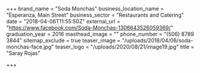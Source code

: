 +++
brand_name = "Soda Monchas"
business_location_name = "Esperanza, Main Street"
business_sector = "Restaurants and Catering"
date = "2018-04-06T11:55:50Z"
external_url = "https://www.facebook.com/Soda-Monchas-1306643526059369/"
graduation_year = 2016
masthead_image = ""
phone_number = "(506) 8789 3844"
sitemap_exclude = true
teaser_image = "/uploads/2018/04/06/soda-monchas-face.jpg"
teaser_logo = "/uploads/2020/08/21/image19.jpg"
title = "Saray Rojas"

+++
